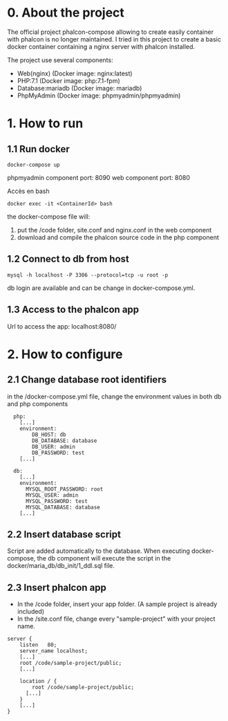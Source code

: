 # 0. About the project

The official project phalcon-compose allowing to create easily container with phalcon is no longer maintained. 
I tried in this project to create a basic docker container containing a nginx server with phalcon installed.

The project use several components:
- Web(nginx) (Docker image: nginx:latest)      
- PHP:7.1 (Docker image: php:7.1-fpm)
- Database:mariadb (Docker image: mariadb)
- PhpMyAdmin (Docker image: phpmyadmin/phpmyadmin)



# 1. How to run

## 1.1 Run docker
```
docker-compose up
```
phpmyadmin component port: 8090
web component port: 8080

Accès en bash
```
docker exec -it <ContainerId> bash
```

the docker-compose file will:
1. put the /code folder, site.conf and nginx.conf in the web component
2. download and compile the phalcon source code in the php component

## 1.2 Connect to db from host
```
mysql -h localhost -P 3306 --protocol=tcp -u root -p
```
db login are available and can be change in docker-compose.yml.

## 1.3 Access to the phalcon app

Url to access the app:
localhost:8080/

# 2. How to configure

## 2.1 Change database root identifiers
in the /docker-compose.yml file, change the environment values in both db and php components
```
  php:
    [...]
    environment:
        DB_HOST: db
        DB_DATABASE: database
        DB_USER: admin
        DB_PASSWORD: test
    [...]

  db:
    [...]
    environment:
      MYSQL_ROOT_PASSWORD: root
      MYSQL_USER: admin
      MYSQL_PASSWORD: test
      MYSQL_DATABASE: database
    [...]
```

## 2.2 Insert database script

Script are added automatically to the database.
When executing docker-compose, the db component will execute the script in the docker/maria_db/db_init/1_ddl.sql file.

## 2.3 Insert phalcon app
- In the /code folder, insert your app folder. (A sample project is already included)
- In the /site.conf file, change every "sample-project" with your project name.
```
server {
    listen   80;
    server_name localhost;
    [...]
    root /code/sample-project/public;
    [...]
    
    location / {
	    root /code/sample-project/public;
      [...]
    }
    [...]
}
```
